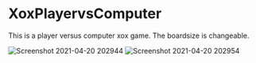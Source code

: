 # XoxPlayervsComputer

This is a player versus computer xox game.
The boardsize is changeable.


![Screenshot 2021-04-20 202944](https://user-images.githubusercontent.com/73660116/115439741-97d1f900-a217-11eb-8c74-e696184aa718.jpg)
![Screenshot 2021-04-20 202954](https://user-images.githubusercontent.com/73660116/115439748-986a8f80-a217-11eb-8560-a30439744dbc.jpg)

